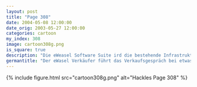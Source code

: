 ```yaml
---
layout: post
title: "Page 308"
date: 2004-05-08 12:00:00
date_orig: 2003-05-27 12:00:00
categories: cartoon
my_index: 308
image: cartoon308g.png
is_square: true
description: "Die eWeasel Software Suite ird die bestehende Infrastruktur in Schwung bringen Wasabi Ihr ROI wird maximiert, während Smart usiness Solutions in die neusten legacy lattformen integriert werden Heiß! Heiß! Schlürf Heiß! Heiß! Heiß Ihre Firma wird kann den Profit ocusieren, nicht die Probleme Also, was denken sie Das Gespräch läuft nicht gut Preston Hackles "
germantitle: "Der eWasel Verkäufer führt das Verkaufsgespräch bei etwas Sushi"
---
```


{% include figure.html src="cartoon308g.png" alt="Hackles Page 308"  %}
